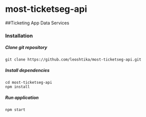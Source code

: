 # most-ticketseg-api

##Ticketing App Data Services

### Installation

##### Clone git repository

    git clone https://github.com/leoshtika/most-ticketseg-api.git

##### Install dependencies

    cd most-ticketseg-api
    npm install

##### Run application

    npm start
